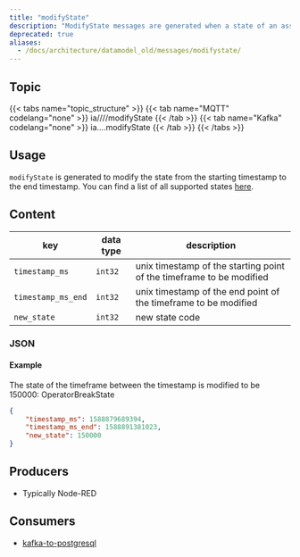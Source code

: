 ```yaml
---
title: "modifyState"
description: "ModifyState messages are generated when a state of an asset during a certain timeframe needs to be modified."
deprecated: true
aliases:
  - /docs/architecture/datamodel_old/messages/modifystate/
---
```


## Topic

{{< tabs name="topic_structure" >}}
{{< tab name="MQTT" codelang="none" >}}
ia/<customerID>/<location>/<AssetID>/modifyState
{{< /tab >}}
{{< tab name="Kafka" codelang="none" >}}
ia.<customerID>.<location>.<AssetID>.modifyState
{{< /tab >}}
{{< /tabs >}}

## Usage

`modifyState` is generated to modify the state from the starting timestamp to the end timestamp. You can find a list of all supported states [here](/docs/architecture/datamodel/states).

## Content

| key                | data type | description                                                          |
|--------------------|-----------|----------------------------------------------------------------------|
| `timestamp_ms`     | `int32`   | unix timestamp of the starting point of the timeframe to be modified |
| `timestamp_ms_end` | `int32`   | unix timestamp of the end point of the timeframe to be modified      |
| `new_state`        | `int32`   | new state code                                                       |
<!--- timestamp modify ---->

### JSON

#### Example

The state of the timeframe between the timestamp is modified to be 150000: OperatorBreakState

```json
{
    "timestamp_ms": 1588879689394,
    "timestamp_ms_end": 1588891381023,
    "new_state": 150000
}
```


<!---
#### Schema

```json
{
    "$schema": "http://json-schema.org/draft/2019-09/schema",
    "$id": "https://learn.umh.app/content/docs/architecture/datamodel/messages/scrapCount.json",
    "type": "object",
    "default": {},
    "title": "Root Schema",
    "required": [
        "product_id",
        "time_per_unit_in_seconds"
    ],
    "properties": {
        "product_id": {
          "type": "string",
          "default": "",
          "title": "The product id to be produced"
        },
        "time_per_unit_in_seconds": {
          "type": "number",
          "default": 0.0,
          "minimum": 0,
          "title": "The time it takes to produce one unit of the product"
        }
    },
    "examples": [
        {
            "product_id": "Beierlinger 30x15",
            "time_per_unit_in_seconds": "0.2"
        },
        {
            "product_id": "Test product",
            "time_per_unit_in_seconds": "10"
        }
    ]
}
```
-->

## Producers

- Typically Node-RED

## Consumers

- [kafka-to-postgresql](/docs/architecture/microservices/core/kafka-to-postgresql)
